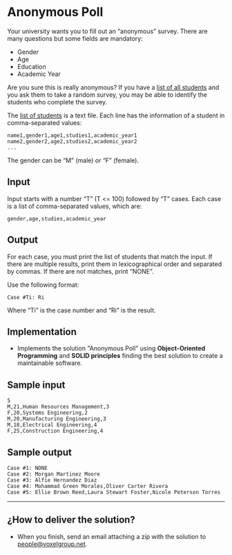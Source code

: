 # Anonymous Poll

Your university wants you to fill out an “anonymous” survey. There are many questions but some fields are mandatory:

* Gender
* Age
* Education
* Academic Year

Are you sure this is really anonymous? If you have a [list of all students](./resources/students) and you ask them to take a random survey, you may be able to identify the students who complete the survey.

The [list of students](./resources/students) is a text file. Each line has the information of a student in comma-separated values:

```
name1,gender1,age1,studies1,academic_year1
name2,gender2,age2,studies2,academic_year2
...
```
The gender can be “M” (male) or “F” (female).

## Input

Input starts with a number “T” (T <= 100) followed by “T” cases. Each case is a list of comma-separated values, which are:

```
gender,age,studies,academic_year
```

## Output

For each case, you must print the list of students that match the input. If there are multiple results, print them in lexicographical order and separated by commas. If there are not matches, print “NONE”.

Use the following format:

```
Case #Ti: Ri
```

Where “Ti” is the case number and “Ri” is the result.

## Implementation
- Implements the solution "Anonymous Poll" using **Object-Oriented Programming** and **SOLID principles** finding the best solution to create a maintainable software.

## Sample input

```
5
M,21,Human Resources Management,3
F,20,Systems Engineering,2
M,20,Manufacturing Engineering,3
M,18,Electrical Engineering,4
F,25,Construction Engineering,4
```

## Sample output

```
Case #1: NONE
Case #2: Morgan Martinez Moore
Case #3: Alfie Hernandez Diaz
Case #4: Mohammad Green Morales,Oliver Carter Rivera
Case #5: Ellie Brown Reed,Laura Stewart Foster,Nicole Peterson Torres
```

---
## ¿How to deliver the solution?
- When you finish, send an email attaching a zip with the solution to people@voxelgroup.net.